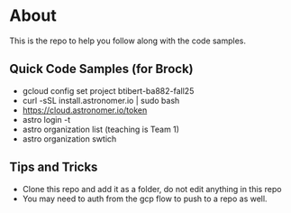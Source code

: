 # About

This is the repo to help you follow along with the code samples.  

## Quick Code Samples (for Brock)

- gcloud config set project btibert-ba882-fall25
- curl -sSL install.astronomer.io | sudo bash
- https://cloud.astronomer.io/token
- astro login -t <token from above>
- astro organization list (teaching is Team 1)
- astro organization swtich <id>


## Tips and Tricks

- Clone this repo and add it as a folder, do not edit anything in this repo
- You may need to auth from the gcp flow to push to a repo as well. 
